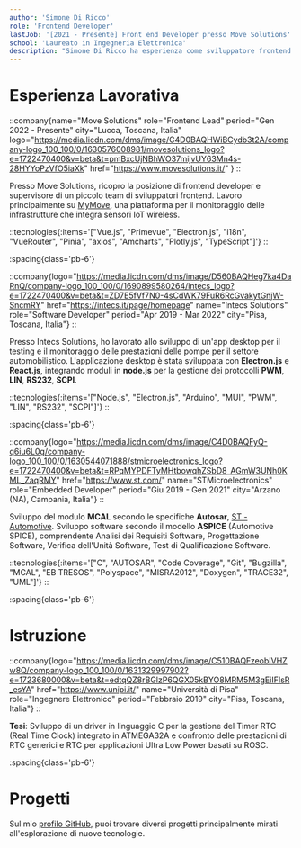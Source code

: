 ```yaml
---
author: 'Simone Di Ricco'
role: 'Frontend Developer'
lastJob: '[2021 - Presente] Front end Developer presso Move Solutions'
school: 'Laureato in Ingegneria Elettronica'
description: "Simone Di Ricco ha esperienza come sviluppatore frontend ed embedded, con un particolare focus sulle tecnologie web e sullo sviluppo software per applicazioni automobilistiche. Simone ha ricoperto ruoli chiave presso Move Solutions, Intecs Solutions e ST Microelectronics, lavorando su progetti che spaziano dallo sviluppo di piattaforme IoT al testing e monitoraggio di sistemi automobilistici. Ha conseguito una laurea in Ingegneria Elettronica presso l'Università di Pisa e ha completato una tesi sul confronto delle prestazioni dei Timer RTC. Il suo CV riflette un costante impegno nell'esplorare nuove tecnologie attraverso progetti personali e professionali."
---
```


# Esperienza Lavorativa

<!-- -------------------------- -->
<!-- ESPERIENZA MOVE SOLUTIONS -->
<!-- -------------------------- -->
::company{name="Move Solutions" role="Frontend Lead" period="Gen 2022 - Presente" city="Lucca, Toscana, Italia" logo="https://media.licdn.com/dms/image/C4D0BAQHWiBCydb3t2A/company-logo_100_100/0/1630576008981/movesolutions_logo?e=1722470400&v=beta&t=pmBxcUjNBhWO37mijvUY63Mn4s-28HYYoPzVfO5iaXk" href="https://www.movesolutions.it/"  }
::

Presso Move Solutions, ricopro la posizione di frontend developer e supervisore di un piccolo team di sviluppatori frontend.
Lavoro principalmente su [MyMove](https://www.movesolutions.it/mymove-iot-platform/), una piattaforma per il monitoraggio delle infrastrutture che integra sensori IoT wireless.

::tecnologies{:items='["Vue.js", "Primevue", "Electron.js", "i18n", "VueRouter", "Pinia", "axios", "Amcharts", "Plotly.js", "TypeScript"]'}
::

:spacing{class='pb-6'}

::company{logo="https://media.licdn.com/dms/image/D560BAQHeg7ka4DaRnQ/company-logo_100_100/0/1690899580264/intecs_logo?e=1722470400&v=beta&t=ZD7E5fVf7N0-4sCdWK79FuR6RcGvakytGnjW-SncmRY" href="https://intecs.it/page/homepage" name="Intecs Solutions" role="Software Developer" period="Apr 2019 - Mar 2022" city="Pisa, Toscana, Italia"}
::

Presso Intecs Solutions, ho lavorato allo sviluppo di un'app desktop per il testing e il monitoraggio delle prestazioni delle pompe per il settore automobilistico.
L'applicazione desktop è stata sviluppata con **Electron.js** e **React.js**, integrando moduli in **node.js** per la gestione dei protocolli **PWM**, **LIN**, **RS232**, **SCPI**.

::tecnologies{:items='["Node.js", "Electron.js", "Arduino", "MUI", "PWM", "LIN", "RS232", "SCPI"]'}
::

:spacing{class='pb-6'}


::company{logo="https://media.licdn.com/dms/image/C4D0BAQFyQ-q6iu6L0g/company-logo_100_100/0/1630544071888/stmicroelectronics_logo?e=1722470400&v=beta&t=RPqMYPDFTyMHtbowqhZSbD8_AGmW3UNh0KML_ZaqRMY" href="https://www.st.com/" name="STMicroelectronics" role="Embedded Developer" period="Giu 2019 - Gen 2021" city="Arzano (NA), Campania, Italia"}
::

Sviluppo del modulo **MCAL** secondo le specifiche **Autosar**, [ST - Automotive](https://www.st.com/en/automotive-microcontrollers.html).
Sviluppo software secondo il modello **ASPICE** (Automotive SPICE), comprendente Analisi dei Requisiti Software, Progettazione Software, Verifica dell'Unità Software, Test di Qualificazione Software.

::tecnologies{:items='["C", "AUTOSAR", "Code Coverage", "Git", "Bugzilla", "MCAL", "EB TRESOS", "Polyspace", "MISRA2012", "Doxygen", "TRACE32", "UML"]'}
::

:spacing{class='pb-6'}


# Istruzione

::company{logo="https://media.licdn.com/dms/image/C510BAQFzeobIVHZw8Q/company-logo_100_100/0/1631329997902?e=1723680000&v=beta&t=edtqQZ8rBGlzP6QGX05kBYO8MRM5M3gEiIFIsR_esYA" href="https://www.unipi.it/" name="Università di Pisa" role="Ingegnere Elettronico" period="Febbraio 2019" city="Pisa, Toscana, Italia"}
::

**Tesi**: Sviluppo di un driver in linguaggio C per la gestione del Timer RTC (Real Time Clock) integrato in ATMEGA32A e confronto delle prestazioni di RTC generici e RTC per applicazioni Ultra Low Power basati su ROSC.

:spacing{class='pb-6'}

# Progetti

Sul mio [profilo GitHub](https://github.com/sdiricco), puoi trovare diversi progetti principalmente mirati all'esplorazione di nuove tecnologie.

